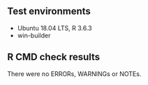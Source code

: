 ## Test environments
* Ubuntu 18.04 LTS, R 3.6.3
* win-builder

## R CMD check results
There were no ERRORs, WARNINGs or NOTEs. 

